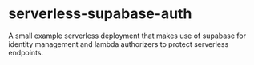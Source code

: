 # serverless-supabase-auth
A small example serverless deployment that makes use of supabase for identity management and lambda authorizers to protect serverless endpoints. 
